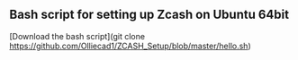 ## Bash script for setting up Zcash on Ubuntu 64bit

[Download the bash script](git clone https://github.com/Olliecad1/ZCASH_Setup/blob/master/hello.sh)

